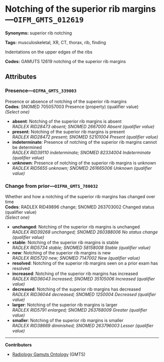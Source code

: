 # Notching of the superior rib margins—`OIFM_GMTS_012619`

**Synonyms:** superior rib notching

**Tags:** musculoskeletal, XR, CT, thorax, rib, finding

Indentations on the upper edges of the ribs

**Codes:** GAMUTS 12619 notching of the superior rib margins

## Attributes

### Presence—`OIFMA_GMTS_339003`

Presence or absence of notching of the superior rib margins  
**Codes**: SNOMED 705057003 Presence (property) (qualifier value)  
*(Select one)*

- **absent**: Notching of the superior rib margins is absent  
_RADLEX RID28473 absent; SNOMED 2667000 Absent (qualifier value)_
- **present**: Notching of the superior rib margins is present  
_RADLEX RID28472 present; SNOMED 52101004 Present (qualifier value)_
- **indeterminate**: Presence of notching of the superior rib margins cannot be determined  
_RADLEX RID39110 indeterminate; SNOMED 82334004 Indeterminate (qualifier value)_
- **unknown**: Presence of notching of the superior rib margins is unknown  
_RADLEX RID5655 unknown; SNOMED 261665006 Unknown (qualifier value)_

### Change from prior—`OIFMA_GMTS_780032`

Whether and how a notching of the superior rib margins has changed over time  
**Codes**: RADLEX RID49896 change; SNOMED 263703002 Changed status (qualifier value)  
*(Select one)*

- **unchanged**: Notching of the superior rib margins is unchanged  
_RADLEX RID39268 unchanged; SNOMED 260388006 No status change (qualifier value)_
- **stable**: Notching of the superior rib margins is stable  
_RADLEX RID5734 stable; SNOMED 58158008 Stable (qualifier value)_
- **new**: Notching of the superior rib margins is new  
_RADLEX RID5720 new; SNOMED 7147002 New (qualifier value)_
- **resolved**: Notching of the superior rib margins seen on a prior exam has resolved  
- **increased**: Notching of the superior rib margins has increased  
_RADLEX RID36043 increased; SNOMED 35105006 Increased (qualifier value)_
- **decreased**: Notching of the superior rib margins has decreased  
_RADLEX RID36044 decreased; SNOMED 1250004 Decreased (qualifier value)_
- **larger**: Notching of the superior rib margins is larger  
_RADLEX RID5791 enlarged; SNOMED 263768009 Greater (qualifier value)_
- **smaller**: Notching of the superior rib margins is smaller  
_RADLEX RID38669 diminished; SNOMED 263796003 Lesser (qualifier value)_

---

**Contributors**

- [Radiology Gamuts Ontology](https://gamuts.net/) (GMTS)